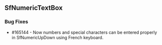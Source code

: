 ## SfNumericTextBox

### Bug Fixes

* \#165144 - Now numbers and special characters can be entered properly in SfNumericUpDown using French keyboard.